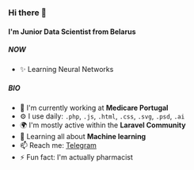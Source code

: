 ### Hi there 👋

#### I'm Junior Data Scientist from Belarus

##### NOW

- ✨ Learning Neural Networks 

##### BIO

- 🏢 I'm currently working at **Medicare Portugal**
- ⚙️ I use daily: `.php`, `.js`, `.html`, `.css`, `.svg`, `.psd`, `.ai`
- 🌍 I'm mostly active within the **Laravel Community**
- 🌱 Learning all about **Machine learning**
- 📫 Reach me: [Telegram](https://t.me/seblful)
- ⚡️ Fun fact: I'm actually pharmacist
